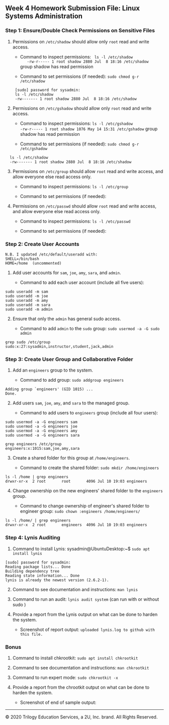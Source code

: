 ## Week 4 Homework Submission File: Linux Systems Administration

### Step 1: Ensure/Double Check Permissions on Sensitive Files

1. Permissions on `/etc/shadow` should allow only `root` read and write access.

    - Command to inspect permissions:  ` ls -l /etc/shadow`      
 `    -rw-r----- 1 root shadow 2880 Jul  8 18:16 /etc/shadow `    
    group shadow has read permission

    - Command to set permissions (if needed):  ` sudo chmod g-r /etc/shadow `  
   ```
    [sudo] password for sysadmin:  
    ls -l /etc/shadow  
    -rw------- 1 root shadow 2880 Jul  8 18:16 /etc/shadow
    ```
    
2. Permissions on `/etc/gshadow` should allow only `root` read and write access.

    - Command to inspect permissions: ` ls -l /etc/gshadow `    
    ` -rw-r----- 1 root shadow 1076 May 14 15:31 /etc/gshadow `
group shadow has read permission

    - Command to set permissions (if needed): ` sudo chmod g-r /etc/gshadow `      
  ```
    ls -l /etc/shadow
    -rw------- 1 root shadow 2880 Jul  8 18:16 /etc/shadow
  ```

3. Permissions on `/etc/group` should allow `root` read and write access, and allow everyone else read access only.

    - Command to inspect permissions: `ls -l /etc/group`  

    - Command to set permissions (if needed):

4. Permissions on `/etc/passwd` should allow `root` read and write access, and allow everyone else read access only.

    - Command to inspect permissions: `ls -l /etc/passwd`  

    - Command to set permissions (if needed):

### Step 2: Create User Accounts
```
N.B. I updated /etc/default/useradd with:  
SHELL=/bin/bash  
HOME=/home  (uncommented)    
```

1. Add user accounts for `sam`, `joe`, `amy`, `sara`, and `admin`.

    - Command to add each user account (include all five users):  
```    
sudo useradd -m sam
sudo useradd -m joe
sudo useradd -m amy
sudo useradd -m sara
sudo useradd -m admin
```

2. Ensure that only the `admin` has general sudo access.

    - Command to add `admin` to the `sudo` group: ` sudo usermod -a -G sudo admin `    
```
grep sudo /etc/group
sudo:x:27:sysadmin,instructor,student,jack,admin 
```

### Step 3: Create User Group and Collaborative Folder

1. Add an `engineers` group to the system.

    - Command to add group: `sudo addgroup engineers`
```
Adding group `engineers' (GID 1015) ...
Done. 
```

2. Add users `sam`, `joe`, `amy`, and `sara` to the managed group.

    - Command to add users to `engineers` group (include all four users):  
```
sudo usermod -a -G engineers sam
sudo usermod -a -G engineers joe
sudo usermod -a -G engineers amy
sudo usermod -a -G engineers sara
   
grep engineers /etc/group
engineers:x:1015:sam,joe,amy,sara
```

3. Create a shared folder for this group at `/home/engineers`.

    - Command to create the shared folder:  `sudo mkdir /home/engineers`  
 ```
 ls -l /home | grep engineers  
 drwxr-xr-x  2 root       root       4096 Jul 10 19:03 engineers
```

4. Change ownership on the new engineers' shared folder to the `engineers` group.

    - Command to change ownership of engineer's shared folder to engineer group:  `sudo chown :engineers /home/engineers/`   
```
ls -l /home/ | grep engineers
drwxr-xr-x  2 root       engineers  4096 Jul 10 19:03 engineers
```

### Step 4: Lynis Auditing

1. Command to install Lynis: sysadmin@UbuntuDesktop:~$ ` sudo apt install lynis `  
```
[sudo] password for sysadmin:
Reading package lists... Done
Building dependency tree       
Reading state information... Done
lynis is already the newest version (2.6.2-1).
```

2. Command to see documentation and instructions:  `man lynis`  

3. Command to run an audit: `lynis audit system`  (can run with or without sudo )  

4. Provide a report from the Lynis output on what can be done to harden the system.

    - Screenshot of report output: `uploaded lynis.log to github with this file.`


### Bonus
1. Command to install chkrootkit:  `sudo apt install chkrootkit`   

2. Command to see documentation and instructions: `man chkrootkit`  

3. Command to run expert mode: `sudo chkrootkit -x`

4. Provide a report from the chrootkit output on what can be done to harden the system.
    - Screenshot of end of sample output:

---
© 2020 Trilogy Education Services, a 2U, Inc. brand. All Rights Reserved.
